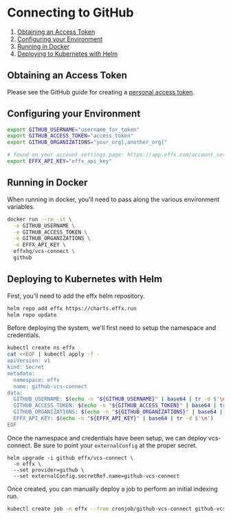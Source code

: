 # Connecting to GitHub

1. [Obtaining an Access Token](#Obtaining-an-Access-Token)
1. [Configuring your Environment](#Configuring-your-Environment)
1. [Running in Docker](#Running-in-Docker)
1. [Deploying to Kubernetes with Helm](#Deploying-to-Kubernetes-with-Helm)

## Obtaining an Access Token

Please see the GitHub guide for creating a [personal access token][].

[personal access token]: https://docs.github.com/en/free-pro-team@latest/github/authenticating-to-github/creating-a-personal-access-token

## Configuring your Environment

```bash
export GITHUB_USERNAME="username_for_token"
export GITHUB_ACCESS_TOKEN="access_token"
export GITHUB_ORGANIZATIONS="your_org[,another_org]"

# found on your account settings page: https://app.effx.com/account_settings
export EFFX_API_KEY="effx_api_key"
```

## Running in Docker

When running in docker, you'll need to pass along the various environment variables.

```bash
docker run --rm -it \
  -e GITHUB_USERNAME \
  -e GITHUB_ACCESS_TOKEN \
  -e GITHUB_ORGANIZATIONS \
  -e EFFX_API_KEY \
  effxhq/vcs-connect \
  github
```

## Deploying to Kubernetes with Helm

First, you'll need to add the effx helm repository.

```bash
helm repo add effx https://charts.effx.run
helm repo update
```

Before deploying the system, we'll first need to setup the namespace and credentials.

```bash
kubectl create ns effx
cat <<EOF | kubectl apply -f -
apiVersion: v1
kind: Secret
metadata:
  namespace: effx
  name: github-vcs-connect
data:
  GITHUB_USERNAME: $(echo -n "${GITHUB_USERNAME}" | base64 | tr -d $'\n')
  GITHUB_ACCESS_TOKEN: $(echo -n "${GITHUB_ACCESS_TOKEN}" | base64 | tr -d $'\n')
  GITHUB_ORGANIZATIONS: $(echo -n "${GITHUB_ORGANIZATIONS}" | base64 | tr -d $'\n')
  EFFX_API_KEY: $(echo -n "${EFFX_API_KEY}" | base64 | tr -d $'\n')
EOF
```

Once the namespace and credentials have been setup, we can deploy vcs-connect.
Be sure to point your `externalConfig` at the proper secret.

```
helm upgrade -i github effx/vcs-connect \
  -n effx \
  --set provider=github \
  --set externalConfig.secretRef.name=github-vcs-connect
```

Once created, you can manually deploy a job to perform an initial indexing run.

```bash
kubectl create job -n effx --from cronjob/github-vcs-connect github-vcs-connect-$(date %s)
```
